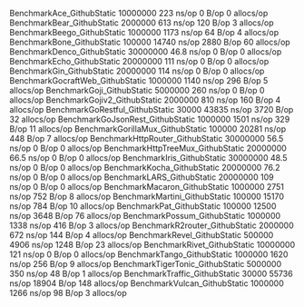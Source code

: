 BenchmarkAce_GithubStatic               10000000               223 ns/op               0 B/op          0 allocs/op
BenchmarkBear_GithubStatic               2000000               613 ns/op             120 B/op          3 allocs/op
BenchmarkBeego_GithubStatic              1000000              1173 ns/op              64 B/op          4 allocs/op
BenchmarkBone_GithubStatic                100000             14740 ns/op            2880 B/op         60 allocs/op
BenchmarkDenco_GithubStatic             30000000                46.8 ns/op             0 B/op          0 allocs/op
BenchmarkEcho_GithubStatic              20000000               111 ns/op               0 B/op          0 allocs/op
BenchmarkGin_GithubStatic               20000000               114 ns/op               0 B/op          0 allocs/op
BenchmarkGocraftWeb_GithubStatic         1000000              1140 ns/op             296 B/op          5 allocs/op
BenchmarkGoji_GithubStatic               5000000               260 ns/op               0 B/op          0 allocs/op
BenchmarkGojiv2_GithubStatic             2000000               810 ns/op             160 B/op          4 allocs/op
BenchmarkGoRestful_GithubStatic            30000             43835 ns/op            3720 B/op         32 allocs/op
BenchmarkGoJsonRest_GithubStatic         1000000              1501 ns/op             329 B/op         11 allocs/op
BenchmarkGorillaMux_GithubStatic          100000             20281 ns/op             448 B/op          7 allocs/op
BenchmarkHttpRouter_GithubStatic        30000000                56.5 ns/op             0 B/op          0 allocs/op
BenchmarkHttpTreeMux_GithubStatic       20000000                66.5 ns/op             0 B/op          0 allocs/op
BenchmarkIris_GithubStatic              30000000                48.5 ns/op             0 B/op          0 allocs/op
BenchmarkKocha_GithubStatic             20000000                76.2 ns/op             0 B/op          0 allocs/op
BenchmarkLARS_GithubStatic              20000000               109 ns/op               0 B/op          0 allocs/op
BenchmarkMacaron_GithubStatic            1000000              2751 ns/op             752 B/op          8 allocs/op
BenchmarkMartini_GithubStatic             100000             15170 ns/op             784 B/op         10 allocs/op
BenchmarkPat_GithubStatic                 100000             12500 ns/op            3648 B/op         76 allocs/op
BenchmarkPossum_GithubStatic             1000000              1338 ns/op             416 B/op          3 allocs/op
BenchmarkR2router_GithubStatic           2000000               672 ns/op             144 B/op          4 allocs/op
BenchmarkRevel_GithubStatic               500000              4906 ns/op            1248 B/op         23 allocs/op
BenchmarkRivet_GithubStatic             10000000               121 ns/op               0 B/op          0 allocs/op
BenchmarkTango_GithubStatic              1000000              1620 ns/op             256 B/op          9 allocs/op
BenchmarkTigerTonic_GithubStatic         5000000               350 ns/op              48 B/op          1 allocs/op
BenchmarkTraffic_GithubStatic              30000             55736 ns/op           18904 B/op        148 allocs/op
BenchmarkVulcan_GithubStatic             1000000              1266 ns/op              98 B/op          3 allocs/op
